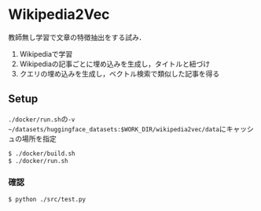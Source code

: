 # Wikipedia2Vec

教師無し学習で文章の特徴抽出をする試み．

1. Wikipediaで学習
2. Wikipediaの記事ごとに埋め込みを生成し，タイトルと紐づけ
3. クエリの埋め込みを生成し，ベクトル検索で類似した記事を得る

## Setup

`./docker/run.sh`の`-v ~/datasets/huggingface_datasets:$WORK_DIR/wikipedia2vec/data`にキャッシュの場所を指定

```bash
$ ./docker/build.sh
$ ./docker/run.sh
```

### 確認

```bash
$ python ./src/test.py
```
